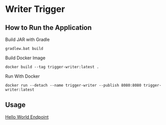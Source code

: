 # Writer Trigger

## How to Run the Application
Build JAR with Gradle
```
gradlew.bat build
```
Build Docker Image
```
docker build --tag trigger-writer:latest .
```
Run With Docker
```
docker run --detach --name trigger-writer --publish 8080:8080 trigger-writer:latest
```

## Usage
[Hello World Endpoint](http://localhost:8080/hello)



